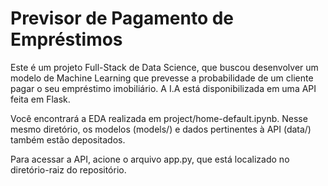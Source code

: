 # Previsor de Pagamento de Empréstimos 

Este é um projeto Full-Stack de Data Science, que buscou desenvolver um modelo de Machine Learning que prevesse a probabilidade de um cliente pagar o seu empréstimo imobiliário. A I.A está disponibilizada em uma API feita em Flask.


Você encontrará a EDA realizada em project/home-default.ipynb. Nesse mesmo diretório, os modelos (models/) e dados pertinentes à API (data/) também estão depositados.

Para acessar a API, acione o arquivo app.py, que está localizado no diretório-raiz do repositório.